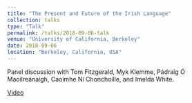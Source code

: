 ```yaml
---
title: "The Present and Future of the Irish Language"
collection: talks
type: "Talk"
permalink: /talks/2018-09-06-talk
venue: "University of California, Berkeley"
date: 2018-09-06
location: "Berkeley, California, USA"
---
```


Panel discussion with Tom Fitzgerald, Myk Klemme, Pádraig Ó Maoilreánaigh, Caoimhe Ní Chonchoille, and Imelda White.

[Video](https://www.youtube.com/watch?v=bjRuat3kqpo)
